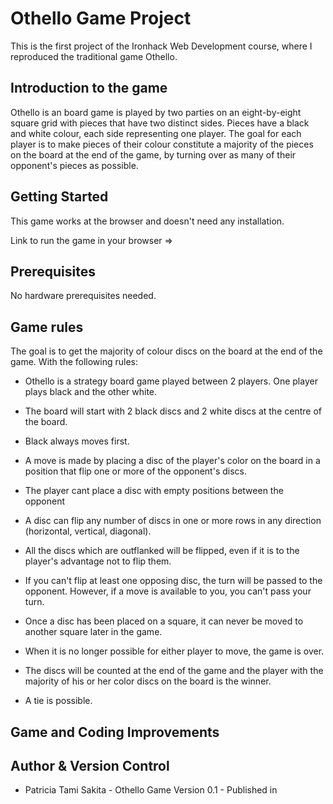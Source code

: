 # Othello Game Project
This is the first project of the Ironhack Web Development course, where I reproduced the traditional game Othello.

## Introduction to the game
Othello is an board game is played by two parties on an eight-by-eight square grid with pieces that have two distinct sides. Pieces have a black and white colour, each side representing one player. The goal for each player is to make pieces of their colour constitute a majority of the pieces on the board at the end of the game, by turning over as many of their opponent's pieces as possible.

## Getting Started
This game works at the browser and doesn't need any installation.

Link to run the game in your browser => 

## Prerequisites
No hardware prerequisites needed.

## Game rules
The goal is to get the majority of colour discs on the board at the end of the game. With the following rules:

* Othello is a strategy board game played between 2 players. One player plays black and the other white.

* The board will start with 2 black discs and 2 white discs at the centre of the board.

* Black always moves first.

* A move is made by placing a disc of the player's color on the board in a position that flip one or more of the opponent's discs.

* The player cant  place a disc with empty positions between the opponent

* A disc can flip any number of discs in one or more rows in any direction (horizontal, vertical, diagonal).

* All the discs which are outflanked will be flipped, even if it is to the player's advantage not to flip them.

* If you can't flip at least one opposing disc, the turn will be passed to the opponent. However, if a move is available to you, you can't pass your turn.

* Once a disc has been placed on a square, it can never be moved to another square later in the game.

* When it is no longer possible for either player to move, the game is over.

* The discs will be counted at the end of the game and the player with the majority of his or her color discs on the board is the winner.

* A tie is possible.

## Game and Coding Improvements

## Author & Version Control

* Patricia Tami Sakita - Othello Game Version 0.1 - Published in 



